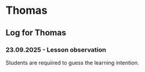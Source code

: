 # Thomas
## Log for Thomas

### 23.09.2025 - Lesson observation

Students are requiired to guess the learning intention.


